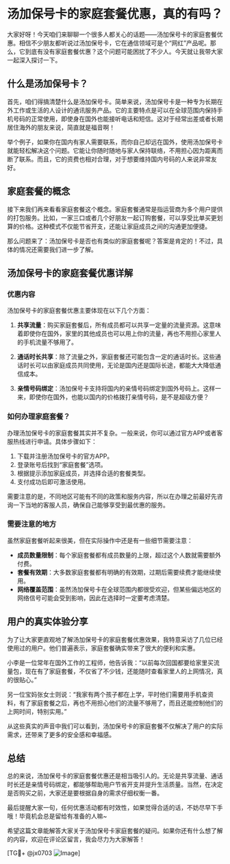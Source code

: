 # 汤加保号卡的家庭套餐优惠，真的有吗？

大家好呀！今天咱们来聊聊一个很多人都关心的话题——汤加保号卡的家庭套餐优惠。相信不少朋友都听说过汤加保号卡，它在通信领域可是个“网红”产品呢。那么，它到底有没有家庭套餐优惠？这个问题可能困扰了不少人。今天就让我带大家一起深入探讨一下。

## 什么是汤加保号卡？

首先，咱们得搞清楚什么是汤加保号卡。简单来说，汤加保号卡是一种专为长期在外工作或生活的人设计的通讯服务产品。它的主要特点是可以在全球范围内保持手机号码的正常使用，即使身在国外也能接听电话和短信。这对于经常出差或者长期居住海外的朋友来说，简直就是福音啊！

举个例子，如果你在国内有家人需要联系，而你自己却远在国外，使用汤加保号卡就能轻松解决这个问题。它能让你随时随地与家人保持联络，不用担心因为距离而断了联系。而且，它的资费也相对合理，对于想要维持国内号码的人来说非常友好。

## 家庭套餐的概念

接下来我们再来看看家庭套餐这个概念。家庭套餐通常是指运营商为多个用户提供的打包服务。比如，一家三口或者几个好朋友一起订购套餐，可以享受比单买更划算的价格。这种模式不仅能节省开支，还能让家庭成员之间的沟通更加便捷。

那么问题来了：汤加保号卡是否也有类似的家庭套餐呢？答案是肯定的！不过，具体的情况还需要我们进一步了解。

## 汤加保号卡的家庭套餐优惠详解

### 优惠内容

汤加保号卡的家庭套餐优惠主要体现在以下几个方面：

1. **共享流量**：购买家庭套餐后，所有成员都可以共享一定量的流量资源。这意味着即使你在国外，家里的其他成员也可以用上你的流量，再也不用担心家里人的手机流量不够用了。

2. **通话时长共享**：除了流量之外，家庭套餐还可能包含一定的通话时长。这些通话时长可以由家庭成员共同使用，无论是国内还是国际长途，都能大大降低通信成本。

3. **亲情号码绑定**：汤加保号卡支持将国内的亲情号码绑定到国外号码上。这样一来，即使你在国外，也能以国内的价格拨打亲情号码，是不是超级方便？

### 如何办理家庭套餐？

办理汤加保号卡的家庭套餐其实并不复杂。一般来说，你可以通过官方APP或者客服热线进行申请。具体步骤如下：

1. 下载并注册汤加保号卡的官方APP。
2. 登录账号后找到“家庭套餐”选项。
3. 根据提示添加家庭成员，并选择合适的套餐类型。
4. 支付成功后即可激活使用。

需要注意的是，不同地区可能有不同的政策和服务内容，所以在办理之前最好先咨询一下当地的客服人员，确保自己能够享受到最优惠的服务。

### 需要注意的地方

虽然家庭套餐听起来很美，但在实际操作中还是有一些细节需要注意：

- **成员数量限制**：每个家庭套餐都有成员数量的上限，超过这个人数就需要额外付费。
- **套餐有效期**：大多数家庭套餐都有明确的有效期，过期后需要续费才能继续使用。
- **网络覆盖范围**：虽然汤加保号卡在全球范围内都很受欢迎，但某些偏远地区的网络信号可能会受到影响，因此在选择时一定要考虑清楚。

## 用户的真实体验分享

为了让大家更直观地了解汤加保号卡的家庭套餐优惠效果，我特意采访了几位已经使用过的用户。他们普遍表示，家庭套餐确实带来了很大的便利和实惠。

小李是一位常年在国外工作的工程师，他告诉我：“以前每次回国都要给家里买流量包，现在有了家庭套餐，不仅省了不少钱，还能随时查看家里人的上网情况，真的很贴心。”

另一位宝妈张女士则说：“我家有两个孩子都在上学，平时他们需要用手机查资料，有了家庭套餐之后，再也不用担心他们的流量不够用了，而且还能控制他们的上网时间，特别实用。”

从这些真实的声音中我们可以看到，汤加保号卡的家庭套餐不仅解决了用户的实际需求，还带来了更多的安全感和幸福感。

## 总结

总的来说，汤加保号卡的家庭套餐优惠还是相当吸引人的。无论是共享流量、通话时长还是亲情号码绑定，都能够帮助用户节省开支并提升生活质量。当然，在决定是否购买之前，大家还是要根据自身的需求仔细权衡一番。

最后提醒大家一句，任何优惠活动都有时效性，如果觉得合适的话，不妨尽早下手哦！毕竟机会总是留给有准备的人嘛~

希望这篇文章能解答大家关于汤加保号卡家庭套餐的疑问。如果你还有什么想了解的内容，欢迎在评论区留言，我会尽力为大家解答！

[TG💪+ @jx0703 ![Image](https://github.com/user-attachments/assets/dbca1d08-cadb-493c-b0ec-ad6f7a83f270)]